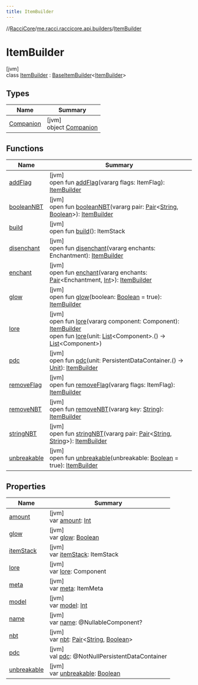```yaml
---
title: ItemBuilder
---
```

//[RacciCore](../../../index.html)/[me.racci.raccicore.api.builders](../index.html)/[ItemBuilder](index.html)



# ItemBuilder



[jvm]\
class [ItemBuilder](index.html) : [BaseItemBuilder](../-base-item-builder/index.html)&lt;[ItemBuilder](index.html)&gt;



## Types


| Name | Summary |
|---|---|
| [Companion](-companion/index.html) | [jvm]<br>object [Companion](-companion/index.html) |


## Functions


| Name | Summary |
|---|---|
| [addFlag](../-base-item-builder/add-flag.html) | [jvm]<br>open fun [addFlag](../-base-item-builder/add-flag.html)(vararg flags: ItemFlag): [ItemBuilder](index.html) |
| [booleanNBT](../-base-item-builder/boolean-n-b-t.html) | [jvm]<br>open fun [booleanNBT](../-base-item-builder/boolean-n-b-t.html)(vararg pair: [Pair](https://kotlinlang.org/api/latest/jvm/stdlib/kotlin/-pair/index.html)&lt;[String](https://kotlinlang.org/api/latest/jvm/stdlib/kotlin/-string/index.html), [Boolean](https://kotlinlang.org/api/latest/jvm/stdlib/kotlin/-boolean/index.html)&gt;): [ItemBuilder](index.html) |
| [build](../-base-item-builder/build.html) | [jvm]<br>open fun [build](../-base-item-builder/build.html)(): ItemStack |
| [disenchant](../-base-item-builder/disenchant.html) | [jvm]<br>open fun [disenchant](../-base-item-builder/disenchant.html)(vararg enchants: Enchantment): [ItemBuilder](index.html) |
| [enchant](../-base-item-builder/enchant.html) | [jvm]<br>open fun [enchant](../-base-item-builder/enchant.html)(vararg enchants: [Pair](https://kotlinlang.org/api/latest/jvm/stdlib/kotlin/-pair/index.html)&lt;Enchantment, [Int](https://kotlinlang.org/api/latest/jvm/stdlib/kotlin/-int/index.html)&gt;): [ItemBuilder](index.html) |
| [glow](../-base-item-builder/glow.html) | [jvm]<br>open fun [glow](../-base-item-builder/glow.html)(boolean: [Boolean](https://kotlinlang.org/api/latest/jvm/stdlib/kotlin/-boolean/index.html) = true): [ItemBuilder](index.html) |
| [lore](../-base-item-builder/lore.html) | [jvm]<br>open fun [lore](../-base-item-builder/lore.html)(vararg component: Component): [ItemBuilder](index.html)<br>open fun [lore](../-base-item-builder/lore.html)(unit: [List](https://kotlinlang.org/api/latest/jvm/stdlib/kotlin.collections/-list/index.html)&lt;Component&gt;.() -&gt; [List](https://kotlinlang.org/api/latest/jvm/stdlib/kotlin.collections/-list/index.html)&lt;Component&gt;) |
| [pdc](../-base-item-builder/pdc.html) | [jvm]<br>open fun [pdc](../-base-item-builder/pdc.html)(unit: PersistentDataContainer.() -&gt; [Unit](https://kotlinlang.org/api/latest/jvm/stdlib/kotlin/-unit/index.html)): [ItemBuilder](index.html) |
| [removeFlag](../-base-item-builder/remove-flag.html) | [jvm]<br>open fun [removeFlag](../-base-item-builder/remove-flag.html)(vararg flags: ItemFlag): [ItemBuilder](index.html) |
| [removeNBT](../-base-item-builder/remove-n-b-t.html) | [jvm]<br>open fun [removeNBT](../-base-item-builder/remove-n-b-t.html)(vararg key: [String](https://kotlinlang.org/api/latest/jvm/stdlib/kotlin/-string/index.html)): [ItemBuilder](index.html) |
| [stringNBT](../-base-item-builder/string-n-b-t.html) | [jvm]<br>open fun [stringNBT](../-base-item-builder/string-n-b-t.html)(vararg pair: [Pair](https://kotlinlang.org/api/latest/jvm/stdlib/kotlin/-pair/index.html)&lt;[String](https://kotlinlang.org/api/latest/jvm/stdlib/kotlin/-string/index.html), [String](https://kotlinlang.org/api/latest/jvm/stdlib/kotlin/-string/index.html)&gt;): [ItemBuilder](index.html) |
| [unbreakable](../-base-item-builder/unbreakable.html) | [jvm]<br>open fun [unbreakable](../-base-item-builder/unbreakable.html)(unbreakable: [Boolean](https://kotlinlang.org/api/latest/jvm/stdlib/kotlin/-boolean/index.html) = true): [ItemBuilder](index.html) |


## Properties


| Name | Summary |
|---|---|
| [amount](../-base-item-builder/amount.html) | [jvm]<br>var [amount](../-base-item-builder/amount.html): [Int](https://kotlinlang.org/api/latest/jvm/stdlib/kotlin/-int/index.html) |
| [glow](../-base-item-builder/glow.html) | [jvm]<br>var [glow](../-base-item-builder/glow.html): [Boolean](https://kotlinlang.org/api/latest/jvm/stdlib/kotlin/-boolean/index.html) |
| [itemStack](../-base-item-builder/item-stack.html) | [jvm]<br>var [itemStack](../-base-item-builder/item-stack.html): ItemStack |
| [lore](../-base-item-builder/lore.html) | [jvm]<br>var [lore](../-base-item-builder/lore.html): Component |
| [meta](../-base-item-builder/meta.html) | [jvm]<br>var [meta](../-base-item-builder/meta.html): ItemMeta |
| [model](../-base-item-builder/model.html) | [jvm]<br>var [model](../-base-item-builder/model.html): [Int](https://kotlinlang.org/api/latest/jvm/stdlib/kotlin/-int/index.html) |
| [name](../-base-item-builder/name.html) | [jvm]<br>var [name](../-base-item-builder/name.html): @NullableComponent? |
| [nbt](../-base-item-builder/nbt.html) | [jvm]<br>var [nbt](../-base-item-builder/nbt.html): [Pair](https://kotlinlang.org/api/latest/jvm/stdlib/kotlin/-pair/index.html)&lt;[String](https://kotlinlang.org/api/latest/jvm/stdlib/kotlin/-string/index.html), [Boolean](https://kotlinlang.org/api/latest/jvm/stdlib/kotlin/-boolean/index.html)&gt; |
| [pdc](../-base-item-builder/pdc.html) | [jvm]<br>val [pdc](../-base-item-builder/pdc.html): @NotNullPersistentDataContainer |
| [unbreakable](../-base-item-builder/unbreakable.html) | [jvm]<br>var [unbreakable](../-base-item-builder/unbreakable.html): [Boolean](https://kotlinlang.org/api/latest/jvm/stdlib/kotlin/-boolean/index.html) |

